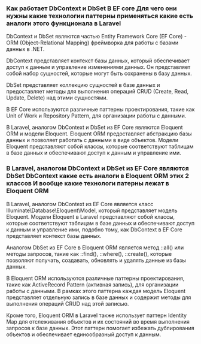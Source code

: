 ### Как работает DbContext и DbSet В EF core Для чего они нужны какие технологии паттерны применяться какие есть аналоги этого функционала в Laravel

DbContext и DbSet являются частью Entity Framework Core (EF Core) - ORM (Object-Relational Mapping) фреймворка для работы с базами данных в .NET. 

DbContext представляет контекст базы данных, который обеспечивает доступ к данным и управление изменениями данных. Он представляет собой набор сущностей, которые могут быть сохранены в базу данных.

DbSet представляет коллекцию сущностей в базе данных и предоставляет методы для выполнения операций CRUD (Create, Read, Update, Delete) над этими сущностями.

В EF Core используются различные паттерны проектирования, такие как Unit of Work и Repository Pattern, для организации работы с данными.

В Laravel, аналогом DbContext и DbSet из EF Core являются Eloquent ORM и модели Eloquent. Eloquent ORM предоставляет абстракцию базы данных и позволяет работать с данными в виде объектов. Модели Eloquent представляют собой классы, которые соответствуют таблицам в базе данных и обеспечивают доступ к данным и управление ими.

### В Laravel, аналогом DbContext и DbSet из EF Core являются DbSet DbContext какие есть аналоги в Eloquent ORM этих 2 классов И вообще какие технологи патерны лежат в  Eloquent ORM

В Laravel, аналогом DbContext из EF Core является класс Illuminate\Database\Eloquent\Model, который представляет модель Eloquent. Модели Eloquent в Laravel представляют собой классы, которые соответствуют таблицам в базе данных и обеспечивают доступ к данным и управление ими, подобно тому, как DbContext в EF Core представляет контекст базы данных.

Аналогом DbSet из EF Core в Eloquent ORM является метод ::all() или методы запросов, такие как ::find(), ::where(), ::create(), которые позволяют получать, создавать, обновлять и удалять данные из базы данных.

В Eloquent ORM используются различные паттерны проектирования, такие как ActiveRecord Pattern (активная запись), для организации работы с данными. В рамках этого паттерна каждая модель Eloquent представляет отдельную запись в базе данных и содержит методы для выполнения операций CRUD над этой записью.

Кроме того, Eloquent ORM в Laravel также использует паттерн Identity Map для отслеживания объектов и их состояний во время выполнения запросов к базе данных. Этот паттерн помогает избежать дублирования объектов и обеспечивает единообразный доступ к данным.